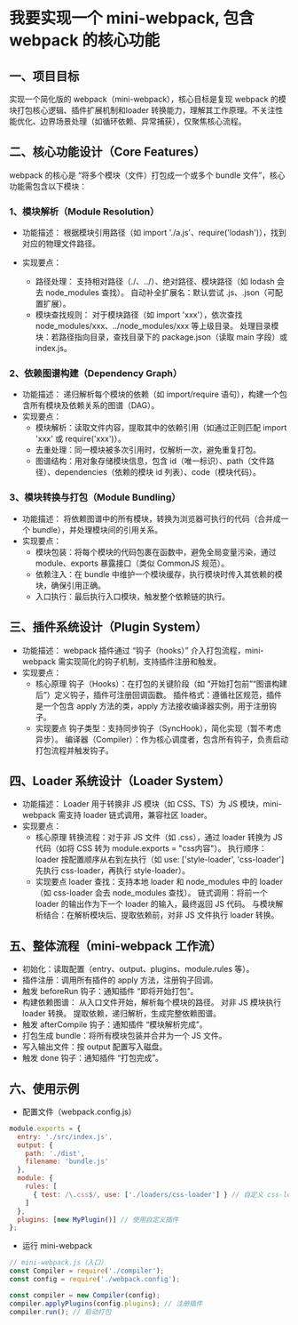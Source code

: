 # 我要实现一个 mini-webpack, 包含 webpack 的核心功能

## 一、项目目标

实现一个简化版的 webpack（mini-webpack），核心目标是复现 webpack 的模块打包核心逻辑、插件扩展机制和loader 转换能力，理解其工作原理。不关注性能优化、边界场景处理（如循环依赖、异常捕获），仅聚焦核心流程。

## 二、核心功能设计（Core Features）

webpack 的核心是 “将多个模块（文件）打包成一个或多个 bundle 文件”，核心功能需包含以下模块：

### 1、模块解析（Module Resolution）

- 功能描述：
根据模块引用路径（如 import './a.js'、require('lodash')），找到对应的物理文件路径。

- 实现要点：
  - 路径处理：
支持相对路径（./、../）、绝对路径、模块路径（如 lodash 会去 node_modules 查找）。
自动补全扩展名：默认尝试 .js、.json（可配置扩展）。
  - 模块查找规则：
对于模块路径（如 import 'xxx'），依次查找 node_modules/xxx、../node_modules/xxx 等上级目录。
处理目录模块：若路径指向目录，查找目录下的 package.json（读取 main 字段）或 index.js。

### 2、依赖图谱构建（Dependency Graph）

- 功能描述：
递归解析每个模块的依赖（如 import/require 语句），构建一个包含所有模块及依赖关系的图谱（DAG）。
- 实现要点：
  - 模块解析：读取文件内容，提取其中的依赖引用（如通过正则匹配 import 'xxx' 或 require('xxx')）。
  - 去重处理：同一模块被多次引用时，仅解析一次，避免重复打包。
  - 图谱结构：用对象存储模块信息，包含 id（唯一标识）、path（文件路径）、dependencies（依赖的模块 id 列表）、code（模块代码）。

### 3、模块转换与打包（Module Bundling）

- 功能描述：
将依赖图谱中的所有模块，转换为浏览器可执行的代码（合并成一个 bundle），并处理模块间的引用关系。
- 实现要点：
  - 模块包装：将每个模块的代码包裹在函数中，避免全局变量污染，通过 module、exports 暴露接口（类似 CommonJS 规范）。
  - 依赖注入：在 bundle 中维护一个模块缓存，执行模块时传入其依赖的模块，确保引用正确。
  - 入口执行：最后执行入口模块，触发整个依赖链的执行。

## 三、插件系统设计（Plugin System）

- 功能描述：
webpack 插件通过 “钩子（hooks）” 介入打包流程，mini-webpack 需实现简化的钩子机制，支持插件注册和触发。
- 实现要点：
  - 核心原理
钩子（Hooks）：在打包的关键阶段（如 “开始打包前”“图谱构建后”）定义钩子，插件可注册回调函数。
插件格式：遵循社区规范，插件是一个包含 apply 方法的类，apply 方法接收编译器实例，用于注册钩子。
  - 实现要点
钩子类型：支持同步钩子（SyncHook），简化实现（暂不考虑异步）。
编译器（Compiler）：作为核心调度者，包含所有钩子，负责启动打包流程并触发钩子。

## 四、Loader 系统设计（Loader System）

- 功能描述：
Loader 用于转换非 JS 模块（如 CSS、TS）为 JS 模块，mini-webpack 需支持 loader 链式调用，兼容社区 loader。
- 实现要点：
  - 核心原理
转换流程：对于非 JS 文件（如 .css），通过 loader 转换为 JS 代码（如将 CSS 转为 module.exports = "css内容"）。
执行顺序：loader 按配置顺序从右到左执行（如 use: ['style-loader', 'css-loader'] 先执行 css-loader，再执行 style-loader）。
  - 实现要点
loader 查找：支持本地 loader 和 node_modules 中的 loader（如 css-loader 会去 node_modules 查找）。
链式调用：将前一个 loader 的输出作为下一个 loader 的输入，最终返回 JS 代码。
与模块解析结合：在解析模块后、提取依赖前，对非 JS 文件执行 loader 转换。

## 五、整体流程（mini-webpack 工作流）

- 初始化：读取配置（entry、output、plugins、module.rules 等）。
- 插件注册：调用所有插件的 apply 方法，注册钩子回调。
- 触发 beforeRun 钩子：通知插件 “即将开始打包”。
- 构建依赖图谱：
从入口文件开始，解析每个模块的路径。
对非 JS 模块执行 loader 转换。
提取依赖，递归解析，生成完整依赖图谱。
- 触发 afterCompile 钩子：通知插件 “模块解析完成”。
- 打包生成 bundle：将所有模块包装并合并为一个 JS 文件。
- 写入输出文件：按 output 配置写入磁盘。
- 触发 done 钩子：通知插件 “打包完成”。

## 六、使用示例

- 配置文件（webpack.config.js）

``` javascript
module.exports = {
  entry: './src/index.js',
  output: {
    path: './dist',
    filename: 'bundle.js'
  },
  module: {
    rules: [
      { test: /\.css$/, use: ['./loaders/css-loader'] } // 自定义 css-loader
    ]
  },
  plugins: [new MyPlugin()] // 使用自定义插件
};
```

- 运行 mini-webpack

``` javascript
// mini-webpack.js（入口）
const Compiler = require('./compiler');
const config = require('./webpack.config');

const compiler = new Compiler(config);
compiler.applyPlugins(config.plugins); // 注册插件
compiler.run(); // 启动打包
```
